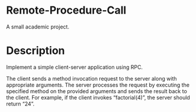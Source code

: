 # Remote-Procedure-Call
A small academic project.
# Description
Implement a simple client-server application using RPC.

The client sends a method invocation request to the server along with appropriate arguments. The server processes the request by executing the specified method on the provided arguments and sends the result back to the client.
For example, if the client invokes “factorial(4)”, the server should return “24”.

